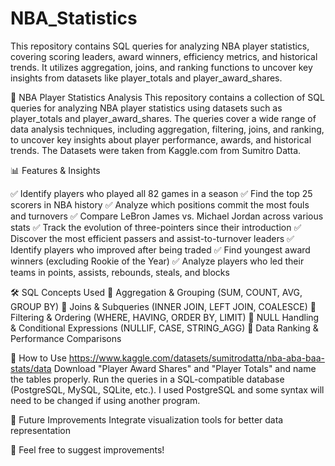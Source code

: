 # NBA_Statistics
This repository contains SQL queries for analyzing NBA player statistics, covering scoring leaders, award winners, efficiency metrics, and historical trends. It utilizes aggregation, joins, and ranking functions to uncover key insights from datasets like player_totals and player_award_shares.

🏀 NBA Player Statistics Analysis
This repository contains a collection of SQL queries for analyzing NBA player statistics using datasets such as player_totals and player_award_shares. The queries cover a wide range of data analysis techniques, including aggregation, filtering, joins, and ranking, to uncover key insights about player performance, awards, and historical trends. The Datasets were taken from Kaggle.com from Sumitro Datta. 

📊 Features & Insights

✅ Identify players who played all 82 games in a season
✅ Find the top 25 scorers in NBA history
✅ Analyze which positions commit the most fouls and turnovers
✅ Compare LeBron James vs. Michael Jordan across various stats
✅ Track the evolution of three-pointers since their introduction
✅ Discover the most efficient passers and assist-to-turnover leaders
✅ Identify players who improved after being traded
✅ Find youngest award winners (excluding Rookie of the Year)
✅ Analyze players who led their teams in points, assists, rebounds, steals, and blocks

🛠️ SQL Concepts Used
🔹 Aggregation & Grouping (SUM, COUNT, AVG, GROUP BY)
🔹 Joins & Subqueries (INNER JOIN, LEFT JOIN, COALESCE)
🔹 Filtering & Ordering (WHERE, HAVING, ORDER BY, LIMIT)
🔹 NULL Handling & Conditional Expressions (NULLIF, CASE, STRING_AGG)
🔹 Data Ranking & Performance Comparisons

📌 How to Use
https://www.kaggle.com/datasets/sumitrodatta/nba-aba-baa-stats/data
Download "Player Award Shares" and "Player Totals" and name the tables properly.
Run the queries in a SQL-compatible database (PostgreSQL, MySQL, SQLite, etc.).
I used PostgreSQL and some syntax will need to be changed if using another program.

🚀 Future Improvements
Integrate visualization tools for better data representation

📢 Feel free to suggest improvements!
